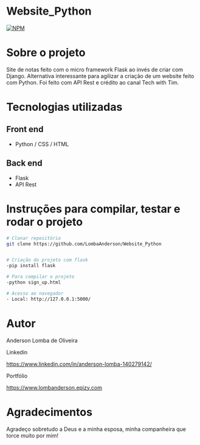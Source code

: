 # Website_Python
[![NPM](https://img.shields.io/npm/l/react)](https://github.com/LombaAnderson/Website_Python/blob/main/LICENSE)


# Sobre o projeto
Site de notas feito com o micro framework Flask ao invés de criar com Django. Alternativa interessante para agilizar a criação de um website feito com Python. Foi feito com API Rest e crédito ao canal Tech with Tim. 

# Tecnologias utilizadas
## Front end
- Python / CSS / HTML

## Back end
- Flask
- API Rest

# Instruções para compilar, testar e rodar o projeto

```bash
# Clonar repositório
git clone https://github.com/LombaAnderson/Website_Python


# Criação do projeto com flask
-pip install flask

# Para compilar o projeto
-python sign_up.html 

# Acesso ao navegador
- Local: http://127.0.0.1:5000/

```

# Autor

Anderson Lomba de Oliveira

Linkedin

https://www.linkedin.com/in/anderson-lomba-140279142/

Portfólio

https://www.lombanderson.epizy.com

# Agradecimentos

Agradeço sobretudo a Deus e a minha esposa, minha companheira que torce muito por mim!

